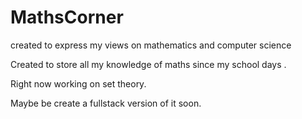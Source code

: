 # MathsCorner
created to express my views on mathematics and computer science

Created to store all my knowledge of maths since my school days .

Right now working on set theory.

Maybe be create a fullstack version of it soon.
